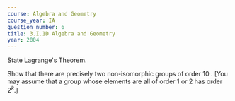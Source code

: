 ```yaml
---
course: Algebra and Geometry
course_year: IA
question_number: 6
title: 3.I.1D Algebra and Geometry
year: 2004
---
```



State Lagrange's Theorem.

Show that there are precisely two non-isomorphic groups of order 10 . [You may assume that a group whose elements are all of order 1 or 2 has order $2^{k}$.]